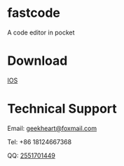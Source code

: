 # fastcode
A code editor in pocket

# Download
[IOS](https://itunes.apple.com/cn/app/fastcode-code-in-your-pocket/id1441653112?mt=8)

# Technical Support 

Email: geekheart@foxmail.com

Tel: +86 18124667368

QQ: [2551701449](http://wpa.qq.com/msgrd?v=3&uin=2551701449&site=qq&menu=yes)
